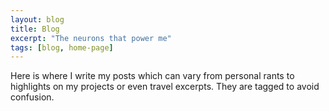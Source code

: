 ```yaml
---
layout: blog
title: Blog
excerpt: "The neurons that power me"
tags: [blog, home-page]
---
```


Here is where I write my posts which can vary from personal rants to highlights on my projects or even travel excerpts. They are tagged to avoid confusion.
